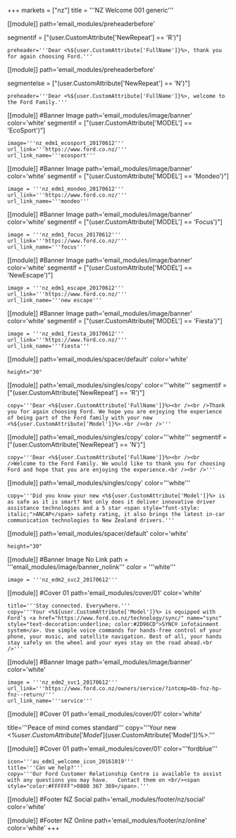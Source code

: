 +++
markets = ["nz"]
title = '''NZ Welcome 001 generic'''

[[module]]
path='email_modules/preheaderbefore'

segmentif = ["(user.CustomAttribute['NewRepeat'] == 'R')"]

	preheader='''Dear <%${user.CustomAttribute['FullName']}%>, thank you for again choosing Ford.'''

[[module]]
path='email_modules/preheaderbefore'

segmentelse = ["(user.CustomAttribute['NewRepeat'] == 'N')"]

	preheader='''Dear <%${user.CustomAttribute['FullName']}%>, welcome to the Ford Family.'''
    
[[module]] #Banner Image
path='email_modules/image/banner'
color='white'
segmentif = ["(user.CustomAttribute['MODEL'] == 'EcoSport')"]

	image='''nz_edm1_ecosport_20170612'''
	url_link='''https://www.ford.co.nz/'''
	url_link_name='''ecosport'''

[[module]] #Banner Image
path='email_modules/image/banner'
color='white'
segmentif = ["(user.CustomAttribute['MODEL'] == 'Mondeo')"]

	image = '''nz_edm1_mondeo_20170612'''
    url_link='''https://www.ford.co.nz/'''
	url_link_name='''mondeo'''

[[module]] #Banner Image
path='email_modules/image/banner'
color='white'
segmentif = ["(user.CustomAttribute['MODEL'] == 'Focus')"]

	image = '''nz_edm1_focus_20170612'''
    url_link='''https://www.ford.co.nz/'''
	url_link_name='''focus'''


[[module]] #Banner Image
path='email_modules/image/banner'
color='white'
segmentif = ["(user.CustomAttribute['MODEL'] == 'NewEscape')"]

	image = '''nz_edm1_escape_20170612'''
    url_link='''https://www.ford.co.nz/'''
	url_link_name='''new escape'''

[[module]] #Banner Image
path='email_modules/image/banner'
color='white'
segmentif = ["(user.CustomAttribute['MODEL'] == 'Fiesta')"]

	image = '''nz_edm1_fiesta_20170612'''
    url_link='''https://www.ford.co.nz/'''
	url_link_name='''fiesta'''

[[module]]
path='email_modules/spacer/default'
color='white'

	height="30"
    
[[module]]
path='email_modules/singles/copy'
color='''white'''
segmentif = ["(user.CustomAttribute['NewRepeat'] == 'R')"]

	copy='''Dear <%${user.CustomAttribute['FullName']}%><br /><br />Thank you for again choosing Ford. We hope you are enjoying the experience of being part of the Ford family with your new <%${user.CustomAttribute['Model']}%>.<br /><br />'''

[[module]]
path='email_modules/singles/copy'
color='''white'''
segmentif = ["(user.CustomAttribute['NewRepeat'] == 'N')"]

    copy='''Dear <%${user.CustomAttribute['FullName']}%><br /><br />Welcome to the Ford Family. We would like to thank you for choosing Ford and hope that you are enjoying the experience.<br /><br />'''

[[module]]
path='email_modules/singles/copy'
color='''white'''


    copy='''Did you know your new <%${user.CustomAttribute['Model']}%> is as safe as it is smart? Not only does it deliver innovative driver assistance technologies and a 5 star <span style="font-style: italic;">ANCAP</span> safety rating, it also brings the latest in-car communication technologies to New Zealand drivers.'''

[[module]]
path='email_modules/spacer/default'
color='white'

	height="30"
    
 [[module]] #Banner Image No Link
path = '''email_modules/image/banner_nolink'''
color = '''white'''

	image = '''nz_edm2_svc2_20170612'''

[[module]] #Cover 01 
path='email_modules/cover/01'
color='white'

	title='''Stay connected. Everywhere.'''
	copy='''Your <%${user.CustomAttribute['Model']}%> is equipped with Ford’s <a href="https://www.ford.co.nz/technology/sync/" name="sync" style="text-decoration:underline; color:#2D96CD">SYNC® infotainment system</a>. Use simple voice commands for hands-free control of your phone, your music, and satellite navigation. Best of all, your hands stay safely on the wheel and your eyes stay on the road ahead.<br />'''

[[module]] #Banner Image
path='email_modules/image/banner'
color='white'

	image = '''nz_edm2_svc1_20170612'''
    url_link='''https://www.ford.co.nz/owners/service/?intcmp=bb-fnz-hp-fnz--return/'''
	url_link_name='''service'''


[[module]] #Cover 01 
path='email_modules/cover/01'
color='white'

 title='''Peace of mind comes standard'''
	copy='''Your new <%${user.CustomAttribute['Model']}%> includes a 3 year/100,000km warranty, 3-Year roadside assistance, and 12-month/20,000km service intervals (whichever occurs first). <br /><br />You will also receive an email from us within the next two months reminding you to book your Peace of Mind checkup. This is a quick, complimentary inspection to ensure that you are happy with how your vehicle is running. It also provides an opportunity to discuss any questions or concerns you may have about your new <%${user.CustomAttribute['Model']}%>.'''


[[module]] #Cover 01
path='email_modules/cover/01'
color='''fordblue'''

	icon='''au_edm1_welcome_icon_20161019'''
	title='''Can we help?'''
	copy='''Our Ford Customer Relationship Centre is available to assist with any questions you may have.   Contact them on <br/><span style="color:#FFFFFF">0800 367 369</span>.'''


[[module]] #Footer NZ Social
path='email_modules/footer/nz/social'
color='white'


[[module]] #Footer NZ Online
path='email_modules/footer/nz/online'
color='white'
+++
